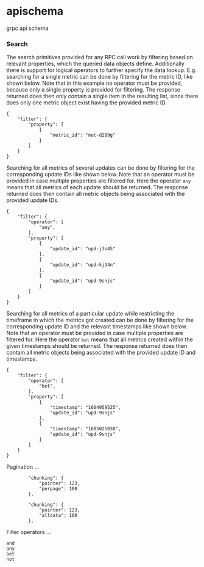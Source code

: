 # apischema

grpc api schema



### Search

The search primitives provided for any RPC call work by filtering based on
relevant properties, which the queried data objects define. Additionally there
is support for logical operators to further specify the data lookup. E.g.
searching for a single metric can be done by filtering for the metric ID, like
shown below. Note that in this example no operator must be provided, because
only a single property is provided for filtering. The response returned does
then only contain a single item in the resulting list, since there does only one
metric object exist having the provided metric ID.

```
{
    "filter": {
        "property": [
            {
                "metric_id": "met-d289g"
            }
        ]
    }
}
```

Searching for all metrics of several updates can be done by filtering for the
corresponding update IDs like shown below. Note that an operator must be
provided in case multiple properties are filtered for. Here the operator `any`
means that all metrics of each update should be returned. The response returned
does then contain all metric objects being associated with the provided update
IDs.

```
{
    "filter": {
        "operator": [
            "any",
        ],
        "property": [
            {
                "update_id": "upd-j3o45"
            },
            {
                "update_id": "upd-kj34n"
            },
            {
                "update_id": "upd-9snjs"
            }
        ]
    }
}
```

Searching for all metrics of a particular update while restricting the timeframe
in which the metrics got created can be done by filtering for the corresponding
update ID and the relevant timestamps like shown below. Note that an operator
must be provided in case multiple properties are filtered for. Here the operator
`bet` means that all metrics created within the given timestamps should be
returned. The response returned does then contain all metric objects being
associated with the provided update ID and timestamps.

```
{
    "filter": {
        "operator": [
            "bet",
        ],
        "property": [
            {
                "timestamp": "1604959525",
                "update_id": "upd-9snjs"
            },
            {
                "timestamp": "1605025038",
                "update_id": "upd-9snjs"
            }
        ]
    }
}
```

Pagination ...

```
        "chunking": {
            "pointer": 123,
            "perpage": 100
        },

        "chunking": {
            "pointer": 123,
            "alldata": 100
        },
```

Filter operators ...

```
and
any
bet
not
```
